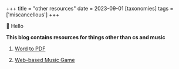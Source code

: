 +++
title = "other resources"
date = 2023-09-01
[taxonomies]
tags = ['miscancellous']
+++

👋 Hello

**This blog contains resources for things other than cs and music**

1. [Word to PDF](https://www.ilovepdf.com/word_to_pdf)

2. [Web-based Music Game](https://aidn.jp/mikutap/)
